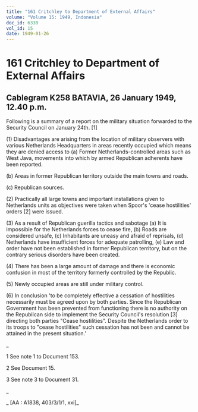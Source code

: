 ```yaml
---
title: "161 Critchley to Department of External Affairs"
volume: "Volume 15: 1949, Indonesia"
doc_id: 6330
vol_id: 15
date: 1949-01-26
---
```


# 161 Critchley to Department of External Affairs

## Cablegram K258 BATAVIA, 26 January 1949, 12.40 p.m.

Following is a summary of a report on the military situation forwarded to the Security Council on January 24th. [1]

(1) Disadvantages are arising from the location of military observers with various Netherlands Headquarters in areas recently occupied which means they are denied access to (a) Former Netherlands-controlled areas such as West Java, movements into which by armed Republican adherents have been reported.

(b) Areas in former Republican territory outside the main towns and roads.

(c) Republican sources.

(2) Practically all large towns and important installations given to Netherlands units as objectives were taken when Spoor's 'cease hostilities' orders [2] were issued.

(3) As a result of Republican guerilla tactics and sabotage (a) It is impossible for the Netherlands forces to cease fire, (b) Roads are considered unsafe, (c) Inhabitants are uneasy and afraid of reprisals, (d) Netherlands have insufficient forces for adequate patrolling, (e) Law and order have not been established in former Republican territory, but on the contrary serious disorders have been created.

(4) There has been a large amount of damage and there is economic confusion in most of the territory formerly controlled by the Republic.

(5) Newly occupied areas are still under military control.

(6) In conclusion 'to be completely effective a cessation of hostilities necessarily must be agreed upon by both parties. Since the Republican Government has been prevented from functioning there is no authority on the Republican side to implement the Security Council's resolution [3] directing both parties "Cease hostilities". Despite the Netherlands order to its troops to "cease hostilities" such cessation has not been and cannot be attained in the present situation.'

_

1 See note 1 to Document 153.

2 See Document 15.

3 See note 3 to Document 31.

_

_ [AA : A1838, 403/3/1/1, xxi]_
